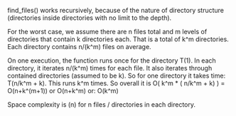find_files() works recursively, because of the nature of directory structure (directories inside directories with no limit to the depth).

For the worst case, we assume there are n files total and m levels of directories that contain k directories each. That is a total of k^m directories. Each directory contains n/(k^m) files on average.

On one execution, the function runs once for the directory T(1). In each directory, it iterates n/(k^m) times for each file. It also iterates through contained directories (assumed to be k). So for one directory it takes time: T(n/k^m + k). This runs k^m times. So overall it is O( k^m * ( n/k^m + k) ) = O(n+k^(m+1)) or O(n+k^m) or: O(k^m)

Space complexity is (n) for n files / directories in each directory.